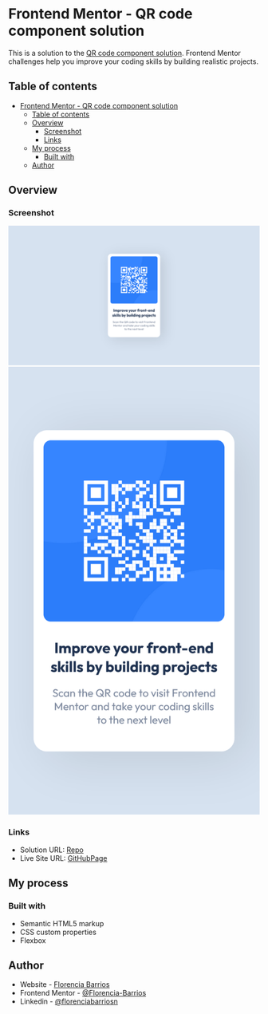 # Frontend Mentor - QR code component solution

This is a solution to the [QR code component solution](https://www.frontendmentor.io/challenges/qr-code-component-iux_sIO_H/hub). Frontend Mentor challenges help you improve your coding skills by building realistic projects. 

## Table of contents

- [Frontend Mentor - QR code component solution](#frontend-mentor---qr-code-component-solution)
  - [Table of contents](#table-of-contents)
  - [Overview](#overview)
    - [Screenshot](#screenshot)
    - [Links](#links)
  - [My process](#my-process)
    - [Built with](#built-with)
  - [Author](#author)

## Overview

### Screenshot

![Preview desktop](./Screenshot/Screenshot%20desktop.png)
![Preview mobile](./Screenshot/Screenshot%20mobile.png)

### Links

- Solution URL: [Repo](https://github.com/Florencia-Barrios/QR-code-component-solution)
- Live Site URL: [GitHubPage](https://florencia-barrios.github.io/QR-code-component-solution/)

## My process

### Built with

- Semantic HTML5 markup
- CSS custom properties
- Flexbox


## Author

- Website - [Florencia Barrios](https://github.com/Florencia-Barrios)
- Frontend Mentor - [@Florencia-Barrios](https://www.frontendmentor.io/profile/Florencia-Barrios)
- Linkedin - [@florenciabarriosn](https://www.linkedin.com/in/florenciabarriosn/)